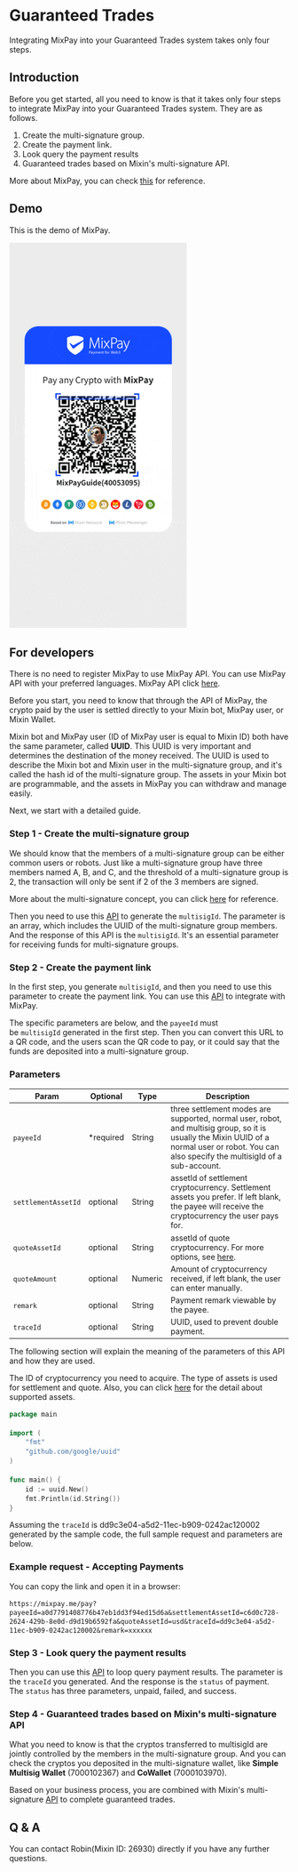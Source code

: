 # Guaranteed Trades

Integrating MixPay into your Guaranteed Trades system takes only four steps.

## Introduction

Before you get started, all you need to know is that it takes only four steps to integrate MixPay into your Guaranteed Trades system. They are as follows.

1.  Create the multi-signature group.
2.  Create the payment link.
3.  Look query the payment results
4.  Guaranteed trades based on Mixin's multi-signature API.

More about MixPay, you can check [this](/guides/introduction) for reference.

## Demo

This is the demo of MixPay.

![](./pvfjlpq.gif)

## For developers

There is no need to register MixPay to use MixPay API. You can use MixPay API with your preferred languages. MixPay API click [here](/api/overview).

Before you start, you need to know that through the API of MixPay, the crypto paid by the user is settled directly to your Mixin bot, MixPay user, or Mixin Wallet.

Mixin bot and MixPay user (ID of MixPay user is equal to Mixin ID) both have the same parameter, called **UUID**. This UUID is very important and determines the destination of the money received. The UUID is used to describe the Mixin bot and Mixin user in the multi-signature group, and it's called the hash id of the multi-signature group. The assets in your Mixin bot are programmable, and the assets in MixPay you can withdraw and manage easily.

Next, we start with a detailed guide.

### Step 1 - Create the multi-signature group

We should know that the members of a multi-signature group can be either common users or robots. Just like a multi-signature group have three members named A, B, and C, and the threshold of a multi-signature group is 2, the transaction will only be sent if 2 of the 3 members are signed.

More about the multi-signature concept, you can click [here](https://developers.mixin.one/docs/mainnet/concepts/multisig) for reference.

Then you need to use this [API](/api/multisig/get-multisig-id) to generate the `multisigId`. The parameter is an array, which includes the UUID of the multi-signature group members. And the response of this API is the `multisigId`. It's an essential parameter for receiving funds for multi-signature groups.

### Step 2 - Create the payment link

In the first step, you generate `multisigId`, and then you need to use this parameter to create the payment link. You can use this [API](/api/payments/pay) to integrate with MixPay.

The specific parameters are below, and the `payeeId` must be `multisigId` generated in the first step. Then you can convert this URL to a QR code, and the users scan the QR code to pay, or it could say that the funds are deposited into a multi-signature group.

### Parameters

|  Param | Optional | Type | Description |
| --- | --- | --- | --- |
| `payeeId` | <span class="required">*required</span> | String | three settlement modes are supported, normal user, robot, and multisig group, so it is usually the Mixin UUID of a normal user or robot. You can also specify the multisigId of a sub-account. |
| `settlementAssetId` | optional | String | assetId of settlement cryptocurrency. Settlement assets you prefer. If left blank, the payee will receive the cryptocurrency the user pays for. |
| `quoteAssetId` | optional | String | assetId of quote cryptocurrency. For more options, see [here](/api/assets/quote-assets).|
| `quoteAmount` | optional | Numeric | Amount of cryptocurrency received, if left blank, the user can enter manually. |
| `remark` | optional | String | Payment remark viewable by the payee. |
| `traceId` | optional | String | UUID, used to prevent double payment. |

The following section will explain the meaning of the parameters of this API and how they are used.

The ID of cryptocurrency you need to acquire. The type of assets is used for settlement and quote. Also, you can click [here](/guides/assets) for the detail about supported assets.


```go
package main

import (
    "fmt"
    "github.com/google/uuid"
)

func main() {
    id := uuid.New()
    fmt.Println(id.String())
}
```

Assuming the `traceId` is dd9c3e04-a5d2-11ec-b909-0242ac120002 generated by the sample code, the full sample request and parameters are below.

### Example request - Accepting Payments

You can copy the link and open it in a browser:

```
https://mixpay.me/pay?payeeId=a0d7791408776b47eb1dd3f94ed15d6a&settlementAssetId=c6d0c728-2624-429b-8e0d-d9d19b6592fa&quoteAssetId=usd&traceId=dd9c3e04-a5d2-11ec-b909-0242ac120002&remark=xxxxxx
```

### Step 3 - Look query the payment results

Then you can use this [API](/api/payments/payments-results) to loop query payment results. The parameter is the `traceId` you generated. And the response is the `status` of payment. The `status` has three parameters, unpaid, failed, and success.

### Step 4 - Guaranteed trades based on Mixin's multi-signature API

What you need to know is that the cryptos transferred to multisigId are jointly controlled by the members in the multi-signature group. And you can check the cryptos you deposited in the multi-signature wallet, like **Simple Multisig Wallet** (7000102367) and **CoWallet** (7000103970).

Based on your business process, you are combined with Mixin's multi-signature [API](https://developers.mixin.one/docs/api/multisigs/request) to complete guaranteed trades.

## Q & A

You can contact Robin(Mixin ID: 26930) directly if you have any further questions.
